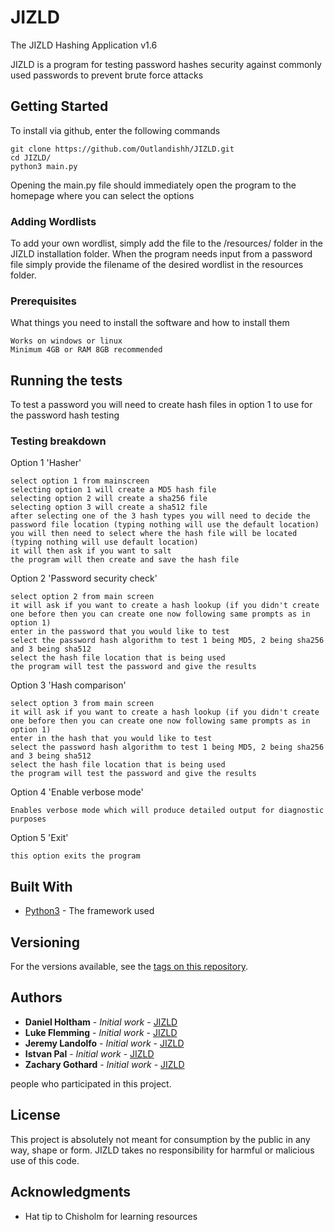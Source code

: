 # JIZLD
 The JIZLD Hashing Application v1.6

JIZLD is a program for testing password hashes security against commonly used passwords to prevent brute force attacks

## Getting Started
To install via github, enter the following commands
```
git clone https://github.com/Outlandishh/JIZLD.git
cd JIZLD/
python3 main.py
```

Opening the main.py file should immediately open the program to the homepage where you can select the options

### Adding Wordlists

To add your own wordlist, simply add the file to the /resources/ folder in the JIZLD installation folder. When the program needs input from a password file simply provide the filename of the desired wordlist in the resources folder.

### Prerequisites

What things you need to install the software and how to install them

```
Works on windows or linux
Minimum 4GB or RAM 8GB recommended

```

## Running the tests

To test a password you will need to create hash files in option 1 to use for the password hash testing 

### Testing breakdown

Option 1 'Hasher'

```
select option 1 from mainscreen
selecting option 1 will create a MD5 hash file
selecting option 2 will create a sha256 file
selecting option 3 will create a sha512 file
after selecting one of the 3 hash types you will need to decide the password file location (typing nothing will use the default location)
you will then need to select where the hash file will be located (typing nothing will use default location)
it will then ask if you want to salt
the program will then create and save the hash file
```

Option 2 'Password security check'

```
select option 2 from main screen
it will ask if you want to create a hash lookup (if you didn't create one before then you can create one now following same prompts as in option 1)
enter in the password that you would like to test
select the password hash algorithm to test 1 being MD5, 2 being sha256 and 3 being sha512
select the hash file location that is being used
the program will test the password and give the results
```

Option 3 'Hash comparison'

```
select option 3 from main screen
it will ask if you want to create a hash lookup (if you didn't create one before then you can create one now following same prompts as in option 1)
enter in the hash that you would like to test
select the password hash algorithm to test 1 being MD5, 2 being sha256 and 3 being sha512
select the hash file location that is being used
the program will test the password and give the results
```

Option 4 'Enable verbose mode'

```
Enables verbose mode which will produce detailed output for diagnostic purposes
```

Option 5 'Exit'

```
this option exits the program
```


## Built With

* [Python3](https://www.python.org/download/releases/3.0/) - The framework used


## Versioning

For the versions available, see the [tags on this repository](https://github.com/your/project/tags). 

## Authors

* **Daniel Holtham** - *Initial work* - [JIZLD](https://JIZLD.com/DH)
* **Luke Flemming** - *Initial work* - [JIZLD](https://JIZLD.com/LF)
* **Jeremy Landolfo** - *Initial work* - [JIZLD](https://JIZLD.com/JL)
* **Istvan Pal** - *Initial work* - [JIZLD](https://JIZLD.com/IP)
* **Zachary Gothard** - *Initial work* - [JIZLD](https://JIZLD.com/ZG)

people who participated in this project.

## License

This project is absolutely not meant for consumption by the public in any way, shape or form. 
JIZLD takes no responsibility for harmful or malicious use of this code.

## Acknowledgments

* Hat tip to Chisholm for learning resources
